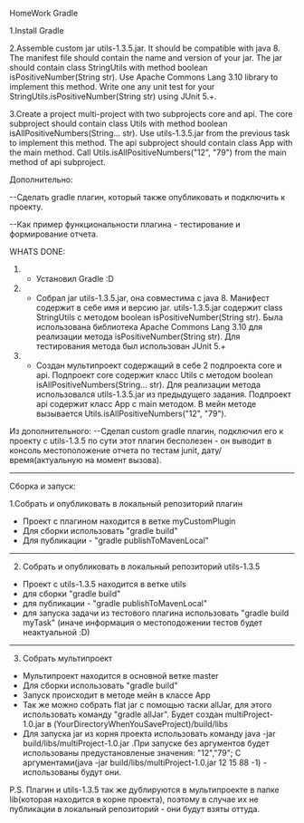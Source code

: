 HomeWork Gradle

1.Install Gradle

2.Assemble custom jar utils-1.3.5.jar. It should be compatible with java 8. The manifest file should contain the name and version of your jar. The jar should contain class StringUtils with method boolean isPositiveNumber(String str). Use Apache Commons Lang 3.10 library to implement this method. Write one any unit test for your StringUtils.isPositiveNumber(String str) using JUnit 5.+.

3.Create a project multi-project with two subprojects core and api. The core subproject should contain class Utils with method boolean isAllPositiveNumbers(String... str). Use utils-1.3.5.jar from the previous task to implement this method. The api subproject should contain class App with the main method. Call Utils.isAllPositiveNumbers("12", "79") from the main method of api subproject.

Дополнительно:

--Сделать gradle плагин, который также опубликовать и подключить к проекту.

--Как пример функциональности плагина - тестирование и формирование отчета.

WHATS DONE:
1. - Установил Gradle :D

2. - Собрал jar utils-1.3.5.jar, она совместима с java 8. Манифест содержит в себе имя и версию jar. utils-1.3.5.jar содержит class StringUtils с методом boolean isPositiveNumber(String str). Была использована библиотека Apache Commons Lang 3.10 для реализации метода isPositiveNumber(String str). Для тестирования метода был использован JUnit 5.+

3. - Создан мультипроект содержащий в себе 2 подпроекта core и api. Подпроект core содержит класс Utils с методом boolean isAllPositiveNumbers(String... str). Для реализации метода использовался utils-1.3.5.jar из предыдущего задания. Подпроект api содержит класс App с main методом. В мейн методе вызывается Utils.isAllPositiveNumbers("12", "79").

Из дополнительного:
--Сделал custom gradle плагин, подключил его к проекту с utils-1.3.5
по сути этот плагин бесполезен - он выводит в консоль местоположение отчета по тестам junit, дату/время(актуальную на момент вызова).

---------------------------------------------------------------
Сборка и запуск:

1.Собрать и опубликовать в локальный репозиторий плагин
- Проект с плагином находится в ветке myCustomPlugin
- Для сборки использовать "gradle build"
- Для публикации - "gradle publishToMavenLocal"
------
2. Собрать и опубликовать в локальный репозиторий utils-1.3.5
- Проект с utils-1.3.5 находится в ветке utils
- для сборки "gradle build"
- для публикации - "gradle publishToMavenLocal"
- для запуска задачи из тестового плагина использовать "gradle build myTask" (иначе информация о местоподожении тестов будет неактуальной :D)
-----
3. Собрать мультипроект 
- Мультипроект находится в основной ветке master
- Для сборки использовать "gradle build"
- Запуск происходит в методе мейн в классе App
- Так же можно собрать flat jar с помощью таски allJar, для этого использовать команду "gradle allJar". Будет создан multiProject-1.0.jar в (YourDirectoryWhenYouSaveProject)/build/libs
- Для запуска jar из корня проекта использовать команду java -jar build/libs/multiProject-1.0.jar .При запуске без аргументов будет использованы предустановленые значения: "12","79"; С аргументами(java -jar build/libs/multiProject-1.0.jar 12 15 88 -1) - использованы будут они.

P.S. Плагин и utils-1.3.5 так же дублируются в мультипроекте в папке lib(которая находится в корне проекта), поэтому в случае их не публикации в локальный репозиторий - они будут взяты оттуда.
